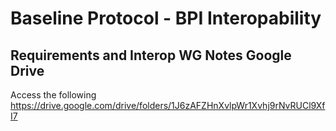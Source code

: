 # Baseline Protocol - BPI Interopability

## Requirements and Interop WG Notes Google Drive
Access the following
https://drive.google.com/drive/folders/1J6zAFZHnXvlpWr1Xvhj9rNvRUCl9XfI7